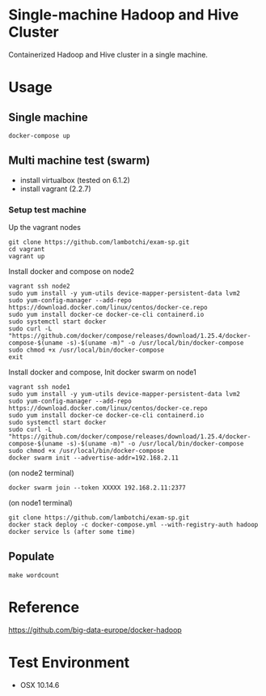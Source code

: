 # Single-machine Hadoop and Hive Cluster

Containerized Hadoop and Hive cluster in a single machine.

# Usage

## Single machine

`docker-compose up`

## Multi machine test (swarm)

- install virtualbox (tested on 6.1.2)
- install vagrant (2.2.7)

### Setup test machine

Up the vagrant nodes
```shell script
git clone https://github.com/lambotchi/exam-sp.git
cd vagrant
vagrant up
````

Install docker and compose on node2
```shell script
vagrant ssh node2
sudo yum install -y yum-utils device-mapper-persistent-data lvm2
sudo yum-config-manager --add-repo https://download.docker.com/linux/centos/docker-ce.repo
sudo yum install docker-ce docker-ce-cli containerd.io
sudo systemctl start docker
sudo curl -L "https://github.com/docker/compose/releases/download/1.25.4/docker-compose-$(uname -s)-$(uname -m)" -o /usr/local/bin/docker-compose
sudo chmod +x /usr/local/bin/docker-compose
exit
```

Install docker and compose, Init docker swarm on node1
```shell script
vagrant ssh node1
sudo yum install -y yum-utils device-mapper-persistent-data lvm2
sudo yum-config-manager --add-repo https://download.docker.com/linux/centos/docker-ce.repo
sudo yum install docker-ce docker-ce-cli containerd.io
sudo systemctl start docker
sudo curl -L "https://github.com/docker/compose/releases/download/1.25.4/docker-compose-$(uname -s)-$(uname -m)" -o /usr/local/bin/docker-compose
sudo chmod +x /usr/local/bin/docker-compose
docker swarm init --advertise-addr=192.168.2.11
```

(on node2 terminal)
```shell script
docker swarm join --token XXXXX 192.168.2.11:2377
```

(on node1 terminal)
```shell script
git clone https://github.com/lambotchi/exam-sp.git
docker stack deploy -c docker-compose.yml --with-registry-auth hadoop
docker service ls (after some time)
```

## Populate

`make wordcount`

# Reference

https://github.com/big-data-europe/docker-hadoop

# Test Environment
- OSX 10.14.6